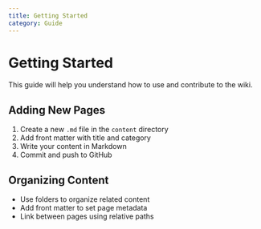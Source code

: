 ```yaml
---
title: Getting Started
category: Guide
---
```


# Getting Started

This guide will help you understand how to use and contribute to the wiki.

## Adding New Pages

1. Create a new `.md` file in the `content` directory
2. Add front matter with title and category
3. Write your content in Markdown
4. Commit and push to GitHub

## Organizing Content

- Use folders to organize related content
- Add front matter to set page metadata
- Link between pages using relative paths